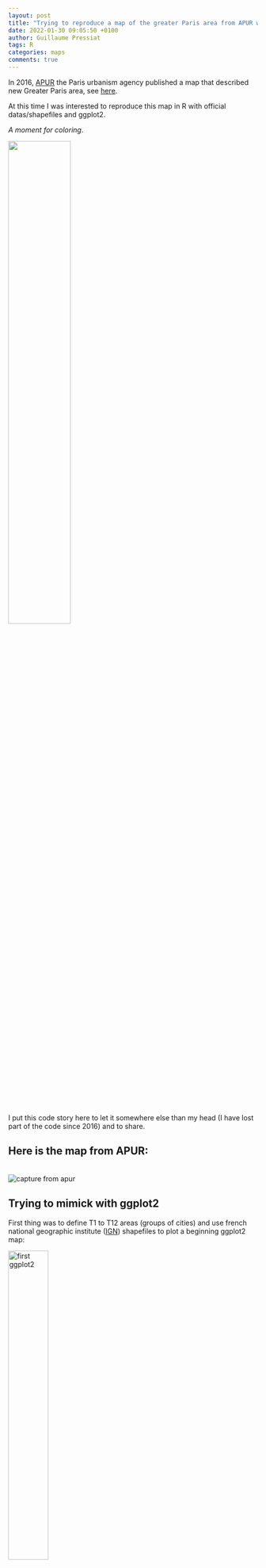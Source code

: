 ```yaml
---
layout: post
title: "Trying to reproduce a map of the greater Paris area from APUR with ggplot2, a moment for coloring"
date: 2022-01-30 09:05:50 +0100
author: Guillaume Pressiat
tags: R
categories: maps
comments: true
---
```



In 2016, [APUR](https://www.apur.org/en) the Paris urbanism agency published a map that described new Greater Paris area, see [here](https://www.apur.org/sites/default/files/documents/etablissements_publics_territoriaux_MGP_carte_chiffres_cles.pdf).

At this time I was interested to reproduce this map in R with official datas/shapefiles and ggplot2.

*A moment for coloring*.

<img src = "/assets/files/grand_paris/capture_gp_carbon.png" width = "50%" alt="">

<!--more-->

I put this code story here to let it somewhere else than my head (I have lost part of the code since 2016) and to share.


## Here is the map from APUR:

<br>

<img src = "/assets/files/grand_paris/gp_apur.png" alt="capture from apur">



## Trying to mimick with ggplot2

First thing was to define T1 to T12 areas (groups of cities) and use french national geographic institute ([IGN](https://www.ign.fr)) shapefiles to plot a beginning ggplot2 map:


<img src = "/assets/files/grand_paris/gp1.png" width = "40%" alt="first ggplot2">


After some efforts, I was able to show this in R:

<img src = "/assets/files/grand_paris/gp2.png" alt="second ggplot2">



## La Seine and co.

Last thing that was not shown are rivers and canals. I had to find a shapefile for this.

Fortunately, I have found a shapefile from [APUR website](https://opendata.apur.org/datasets/plan-eau/explore?location=48.843002%2C2.423601%2C11.16) directly, named PLAN_EAU.

With this data, I have been able to show La Seine, La Marne, le Port de Gennevilliers and Paris canals.

Here I have plotted Grand Paris with "carbon like" colors to highlight this new area and because I find it's pretty cool like that!

R is really a nice environment.

<img src = "/assets/files/grand_paris/gp_carbon.png" alt="carbon paris ggplot2">

See here in [pdf](https://guillaumepressiat.github.io/assets/files/grand_paris/test_gp_seine_carbon2.pdf)


## Greater Paris map with R

I was able to output something like this.

<img src = "/assets/files/grand_paris/gp_end.png" alt="g paris end ggplot2">



Code for these maps is not clean but is available [here](https://github.com/GuillaumePressiat/grand_paris).

In this code, there are several steps:

- import shapefiles (rgdal)
- define Greater Paris area(s)
- union of regions with rgal/rgeos
- fortify shapefiles to plot polygons with ggplot2
- draw rivers and canals as polygons and paths (geoms)

Last map to mimick APUR map can be seen here in [pdf](https://guillaumepressiat.github.io/assets/files/grand_paris/test_gp_apur_like.pdf).

<br>
<hr>
<br>


<style>

@media only screen and (min-width: 500px) {


.gallery {
    display: flex;
    width: 80%;
    flex-flow: row wrap;
    /*margin-left: -4px;*/
    margin: auto;
}

.gallery div {
    overflow: hidden;
    margin: 0 0 8px 8px;
    flex: auto;
    height: 250px;
    min-width: 150px;
}

.gallery div:nth-child(8n+1) {
    width: 210px;
}

.gallery div:nth-child(8n+2) {
    width: 200px;
}

.gallery div:nth-child(8n+3) {
    width: 200px;
}

.gallery div.wide {
    width: 450px;
}

.gallery div.tall {
    width: 650px;
    height: 165px;
}

/*.gallery div.narrow {
    width: 250px;
}*/

.gallery img {
  border-radius: 7px;
    object-fit: cover;
    width: 100%;
    height: 100%;
}


.gallery div.narrow {
        width: 187px;
}

 .overlay {
  /* Display over the entire page */
  position: fixed;
  z-index: 99;
  top: 0;
  left: 0;
  margin:auto;
  width: 100%;
  height: 100%;
  background: rgba(0,0,10,0.9);

  /* Horizontal and vertical centering of the image */
  display: flex;
  align-items: center;
  text-align: center;

  /* We hide all this by default */
  display: flex;
  visibility: hidden;
    /*opacity: 0;*/
  transition: opacity .3s;
}

.overlay img{
  /*image-orientation: from-image;*/
  /* Maximum image size */
  max-width: 90%;
  max-height: 90%;
  margin:auto;
  /* We keep the ratio of the image */
  width: auto;
  height: auto;
  transform: scale(0.93);
  transition: transform .3s;
}

.overlay:target {
  visibility: visible;
  outline: none;
  cursor: default;
}

.overlay:target img {
    transform: scale(1);
}

.gallery div.narrow {
        width: 187px;
}


}

</style>


<div class="gallery">




<div>
  <img src = "{{'/assets/files/grand_paris/gp_cite_st_louis.png'  | prepend: site.baseurl}}" loading="lazy" title=""/>
</div>
<div>
  <img src = "{{'/assets/files/grand_paris/gp_genevilliers.png' | prepend: site.baseurl}}" loading="lazy" title=""/>
</div>
<div>
  <img src = "{{'/assets/files/grand_paris/gp_boucle_m.png' | prepend: site.baseurl}}" loading="lazy" title=""/>
</div>
</div>

<br>
<hr>
<br>
